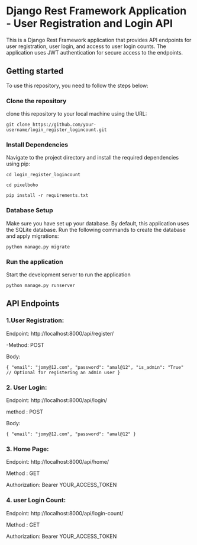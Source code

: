 
# Django Rest Framework Application - User Registration and Login API

This is a Django Rest Framework application that provides API endpoints for user registration, user login, and access to user login counts. The application uses JWT authentication for secure access to the endpoints.
## Getting started

To use this repository, you need to follow the steps below:

### Clone the repository

clone this repository to your local machine using the URL:

`git clone https://github.com/your-username/login_register_logincount.git
`
### Install Dependencies
Navigate to the project directory and install the required dependencies using pip:

`cd login_register_logincount`

`cd pixelboho`

`pip install -r requirements.txt`

### Database Setup
Make sure you have set up your database. By default, this application uses the SQLite database. Run the following commands to create the database and apply migrations:

`python manage.py migrate`

### Run the application

Start the development server to run the application

`python manage.py runserver`

## API Endpoints
### 1.User Registration:
Endpoint: http://localhost:8000/api/register/

-Method: POST

Body:

`{
    "email": "jomy@12.com",
    "password": "amal@12",
    "is_admin": "True"  // Optional for registering an admin user
}`

### 2. User Login:

Endpoint: http://localhost:8000/api/login/

method : POST

Body:

`{
    "email": "jomy@12.com",
    "password": "amal@12"
}
`

### 3. Home Page:

Endpoint: http://localhost:8000/api/home/

Method : GET

Authorization: Bearer YOUR_ACCESS_TOKEN

### 4. user Login Count:

Endpoint: http://localhost:8000/api/login-count/

Method : GET

Authorization: Bearer YOUR_ACCESS_TOKEN





